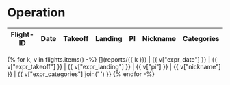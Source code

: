 <!-- This file was created automatically -->
# Operation

Flight-ID | Date | Takeoff | Landing | PI | Nickname | Categories
--- | --- | --- | --- | --- | --- | ---
{% for k, v in flights.items() -%}
[](reports/{{ k }}) | {{ v["expr_date"] }} | {{ v["expr_takeoff"] }} | {{ v["expr_landing"] }} | {{ v["pi"] }} | {{ v["nickname"] }} | {{ v["expr_categories"]|join(' ') }}
{% endfor -%}

